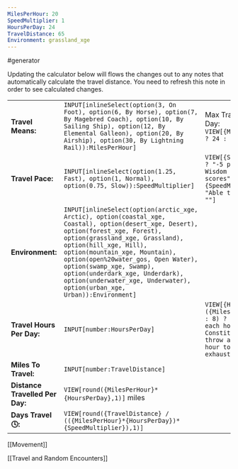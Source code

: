```yaml
---
MilesPerHour: 20
SpeedMultiplier: 1
HoursPerDay: 24
TravelDistance: 65
Environment: grassland_xge
---
```

 #generator 

Updating the calculator below will flows the changes out to any notes that automatically calculate the travel distance. You need to refresh this note in order to see calculated changes. 

|                                 |                                                                                                                                                                                                                                                                                                                                                                                                               |                                                                                                                                                                     |
| ------------------------------- | ------------------------------------------------------------------------------------------------------------------------------------------------------------------------------------------------------------------------------------------------------------------------------------------------------------------------------------------------------------------------------------------------------------- | ------------------------------------------------------------------------------------------------------------------------------------------------------------------- |
| **Travel Means:**               | `INPUT[inlineSelect(option(3, On Foot), option(6, By Horse), option(7, By Magebred Coach), option(10, By Sailing Ship), option(12, By Elemental Galleon), option(20, By Airship), option(30, By Lightning Rail)):MilesPerHour]`                                                                                                                                                                               | Max Travel Hours Per Day: `VIEW[{MilesPerHour}>=10 ? 24 : 8]`                                                                                                       |
| **Travel Pace:**                | `INPUT[inlineSelect(option(1.25, Fast), option(1, Normal), option(0.75, Slow)):SpeedMultiplier]`                                                                                                                                                                                                                                                                                                              | `VIEW[{SpeedMultiplier}>1 ? "-5 penalty to passive Wisdom (Perception) scores" : {SpeedMultiplier}<1 ? "Able to use stealth" : ""]`                                                            |
| **Environment:**                | `INPUT[inlineSelect(option(arctic_xge, Arctic), option(coastal_xge, Coastal), option(desert_xge, Desert), option(forest_xge, Forest), option(grassland_xge, Grassland), option(hill_xge, Hill), option(mountain_xge, Mountain), option(open%20water_gos, Open Water), option(swamp_xge, Swamp), option(underdark_xge, Underdark), option(underwater_xge, Underwater), option(urban_xge, Urban)):Environment]` |                                                                                                                                                                     |
| **Travel Hours Per Day:**       | `INPUT[number:HoursPerDay]`                                                                                                                                                                                                                                                                                                                                                                                   | `VIEW[{HoursPerDay}>({MilesPerHour}>=10 ? 24 : 8) ? "DC (10 + 1 for each hour past 8) Constitution saving throw at the end of each hour to avoid exhaustion" : ""]` |
| **Miles To Travel:**            | `INPUT[number:TravelDistance]`                                                                                                                                                                                                                                                                                                                                                                                |                                                                                                                                                                     |
| **Distance Travelled Per Day:** | `VIEW[round({MilesPerHour}*{HoursPerDay},1)]` miles                                                                                                                                                                                                                                                                                                                                                           |                                                                                                                                                                     |
| **Days Travel 🕓:**             | `VIEW[round({TravelDistance} / (({MilesPerHour}*{HoursPerDay})*{SpeedMultiplier}),1)]`                                                                                                                                                                                                                                                                                                                        |                                                                                                                                                                     |

[[Movement]]

[[Travel and Random Encounters]]
